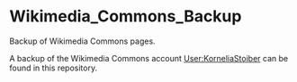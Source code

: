 # Wikimedia_Commons_Backup
Backup of Wikimedia Commons pages.

A backup of the Wikimedia Commons account [User:KorneliaStoiber](https://commons.wikimedia.org/wiki/User:KorneliaStoiber) can be found in this repository.
